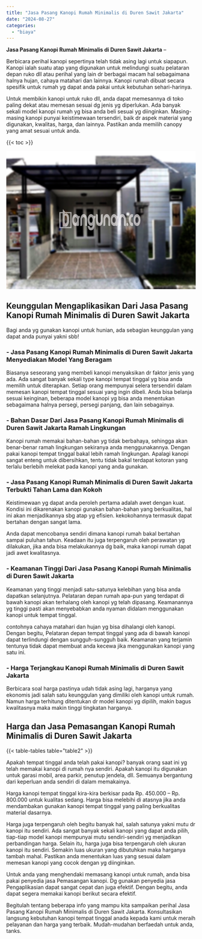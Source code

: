 ```yaml
---
title: "Jasa Pasang Kanopi Rumah Minimalis di Duren Sawit Jakarta"
date: "2024-08-27"
categories: 
  - "biaya"
---
```


**Jasa Pasang Kanopi Rumah Minimalis di Duren Sawit Jakarta** –

Berbicara perihal kanopi sepertinya telah tidak asing lagi untuk siapapun. Kanopi ialah suatu atap yang digunakan untuk melindungi suatu pelataran depan ruko dll atau perihal yang lain dr berbagai macam hal sebagaimana halnya hujan, cahaya matahari dan lainnya. Kanopi rumah dibuat secara spesifik untuk rumah yg dapat anda pakai untuk kebutuhan sehari-harinya.

Untuk membikin kanopi untuk ruko dll, anda dapat memesannya di toko paling dekat atau memesan sesuai dg jenis yg diperlukan. Ada banyak sekali model kanopi rumah yg bisa anda beli sesuai yg diinginkan. Masing-masing kanopi punyai keistimewaan tersendiri, baik dr aspek material yang digunakan, kwalitas, harga, dan lainnya. Pastikan anda memilih canopy yang amat sesuai untuk anda.

{{< toc >}}

![Jasa Pasang Kanopi Rumah Minimalis di Duren Sawit Jakarta](/images/harga-kanopi-minimalis-29.png)

## Keunggulan Mengaplikasikan Dari Jasa Pasang Kanopi Rumah Minimalis di Duren Sawit Jakarta

Bagi anda yg gunakan kanopi untuk hunian, ada sebagian keunggulan yang dapat anda punyai yakni sbb!

### \- Jasa Pasang Kanopi Rumah Minimalis di Duren Sawit Jakarta Menyediakan Model Yang Beragam

Biasanya seseorang yang membeli kanopi menyaksikan dr faktor jenis yang ada. Ada sangat banyak sekali type kanopi tempat tinggal yg bisa anda memilih untuk diterapkan. Setiap orang mempunyai selera tersendiri dalam memesan kanopi tempat tinggal sesuai yang ingin dibeli. Anda bisa belanja sesuai keinginan, beberapa model kanopi yg bisa anda menentukan sebagaimana halnya persegi, persegi panjang, dan lain sebagainya.

### \- Bahan Dasar Dari Jasa Pasang Kanopi Rumah Minimalis di Duren Sawit Jakarta Ramah Lingkungan

Kanopi rumah memakai bahan-bahan yg tidak berbahaya, sehingga akan benar-benar ramah lingkungan sekiranya anda menggunakannya. Dengan pakai kanopi tempat tinggal bakal lebih ramah lingkungan. Apalagi kanopi sangat enteng untuk dibersihkan, tentu tidak bakal terdapat kotoran yang terlalu berlebih melekat pada kanopi yang anda gunakan.

### \- Jasa Pasang Kanopi Rumah Minimalis di Duren Sawit Jakarta Terbukti Tahan Lama dan Kokoh

Keistimewaan yg dapat anda peroleh pertama adalah awet dengan kuat. Kondisi ini dikarenakan kanopi gunakan bahan-bahan yang berkualitas, hal ini akan menjadikannya sbg atap yg efisien. kekokohannya termasuk dapat bertahan dengan sangat lama.

Anda dapat mencobanya sendiri dimana kanopi rumah bakal bertahan sampai puluhan tahun. Keadaan itu juga terpengaruh oleh perawatan yg dilakukan, jika anda bisa melakukannya dg baik, maka kanopi rumah dapat jadi awet kwalitasnya.

### \- Keamanan Tinggi Dari Jasa Pasang Kanopi Rumah Minimalis di Duren Sawit Jakarta

Keamanan yang tinggi menjadi satu-satunya kelebihan yang bisa anda dapatkan selanjutnya. Pelataran depan rumah apa-pun yang terdapat di bawah kanopi akan terhalang oleh kanopi yg telah dipasang. Keamanannya yg tinggi pasti akan menyebabkan anda nyaman didalam menggunakan kanopi untuk tempat tinggal.

contohnya cahaya matahari dan hujan yg bisa dihalangi oleh kanopi. Dengan begitu, Pelataran depan tempat tinggal yang ada di bawah kanopi dapat terlindungi dengan sungguh-sungguh baik. Keamanan yang terjamin tentunya tidak dapat membuat anda kecewa jika menggunakan kanopi yang satu ini.

### \- Harga Terjangkau Kanopi Rumah Minimalis di Duren Sawit Jakarta

Berbicara soal harga pastinya udah tidak asing lagi, harganya yang ekonomis jadi salah satu keunggulan yang dimiliki oleh kanopi untuk rumah. Namun harga terhitung ditentukan dr model kanopi yg dipilih, makin bagus kwalitasnya maka makin tinggi tingkatan harganya.

## Harga dan Jasa Pemasangan Kanopi Rumah Minimalis di Duren Sawit Jakarta

{{< table-tables table="table2" >}}

Apakah tempat tinggal anda telah pakai kanopi? banyak orang saat ini yg telah memakai kanopi di rumah nya sendiri. Apakah kanopi itu digunakan untuk garasi mobil, area parkir, penutup jendela, dll. Semuanya bergantung dari keperluan anda sendiri di dalam memakainya.

Harga kanopi tempat tinggal kira-kira berkisar pada Rp. 450.000 – Rp. 800.000 untuk kualitas sedang. Harga bisa melebihi di atasnya jika anda mendambakan gunakan kanopi tempat tinggal yang paling berkualitas material dasarnya.

Harga juga terpengaruh oleh begitu banyak hal, salah satunya yakni mutu dr kanopi itu sendiri. Ada sangat banyak sekali kanopi yang dapat anda pilih, tiap-tiap model kanopi mempunyai mutu sendiri-sendiri yg menjadikan perbandingan harga. Selain itu, harga juga bisa terpengaruh oleh ukuran kanopi itu sendiri. Semakin luas ukuran yang dibutuhkan maka harganya tambah mahal. Pastikan anda menentukan luas yang sesuai dalam memesan kanopi yang cocok dengan yg diinginkan.

Untuk anda yang menghendaki memasang kanopi untuk rumah, anda bisa pakai penyedia jasa Pemasangan kanopi. Dg gunakan penyedia jasa Pengaplikasian dapat sangat cepat dan juga efektif. Dengan begitu, anda dapat segera memakai kanopi berikut secara efektif.

Begitulah tentang beberapa info yang mampu kita sampaikan perihal Jasa Pasang Kanopi Rumah Minimalis di Duren Sawit Jakarta. Konsultasikan langsung kebutuhan kanopi tempat tinggal anada kepada kami untuk meraih pelayanan dan harga yang terbaik. Mudah-mudahan berfaedah untuk anda, tanks.

